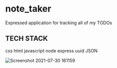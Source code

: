 
# note_taker
Expressed application for tracking all of my TODOs

## TECH STACK 
css
html
javascript
node
express
uuid
JSON







![Screenshot 2021-07-30 161159](https://user-images.githubusercontent.com/83788525/127707404-6e9c0aea-2f52-417e-b289-400d16020f8f.png)
